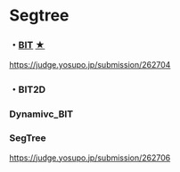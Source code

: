 # Segtree
### ・[BIT](https://github.com/lif4635/harurun-s-library/blob/main/library/Segtree/BIT.py) [★](https://github.com/lif4635/harurun-s-library/blob/main/varify/Segtree/BIT.py)
https://judge.yosupo.jp/submission/262704
### ・BIT2D
### Dynamivc_BIT
### SegTree
https://judge.yosupo.jp/submission/262706
